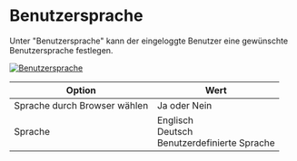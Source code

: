 # Benutzersprache

Unter "Benutzersprache" kann der eingeloggte Benutzer eine gewünschte Benutzersprache festlegen.

[![Benutzersprache](../../../assets/images/de/administration/verwaltung/benutzereinstellungen/benutzersprache/1-b.png)](../../../assets/images/de/administration/verwaltung/benutzereinstellungen/benutzersprache/1-b.png)

| Option | Wert |
| - | - |
| Sprache durch Browser wählen | Ja oder Nein |
| Sprache | Englisch<br>Deutsch<br>Benutzerdefinierte Sprache |
